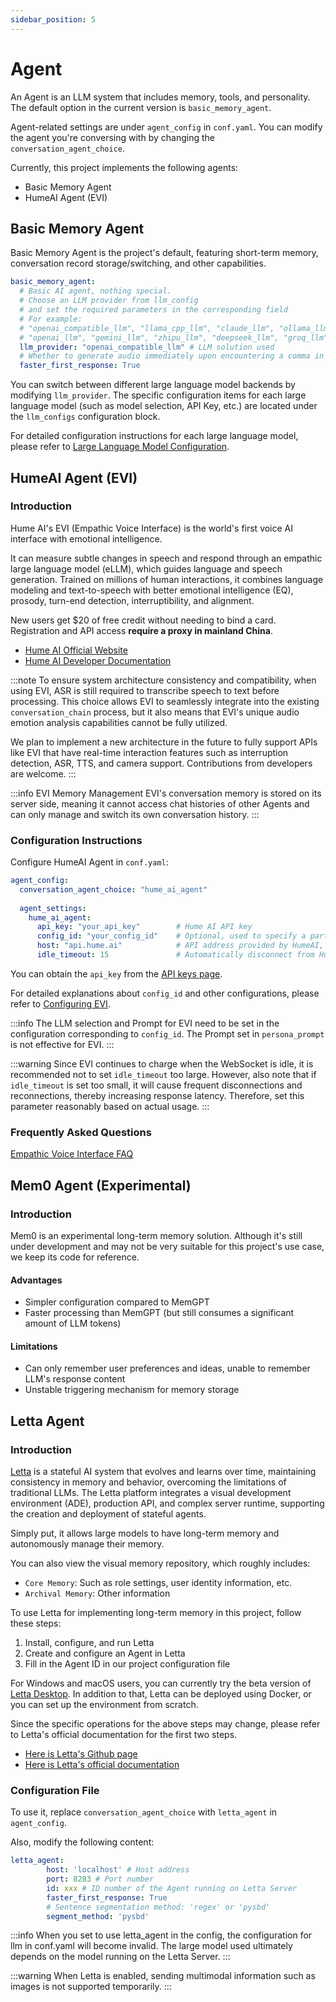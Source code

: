 ```yaml
---
sidebar_position: 5
---
```


# Agent

An Agent is an LLM system that includes memory, tools, and personality. The default option in the current version is `basic_memory_agent`.

Agent-related settings are under `agent_config` in `conf.yaml`. You can modify the agent you're conversing with by changing the `conversation_agent_choice`.

Currently, this project implements the following agents:
- Basic Memory Agent
- HumeAI Agent (EVI)

## Basic Memory Agent
Basic Memory Agent is the project's default, featuring short-term memory, conversation record storage/switching, and other capabilities.

```yaml
basic_memory_agent:
  # Basic AI agent, nothing special.
  # Choose an LLM provider from llm_config
  # and set the required parameters in the corresponding field
  # For example:
  # "openai_compatible_llm", "llama_cpp_llm", "claude_llm", "ollama_llm"
  # "openai_llm", "gemini_llm", "zhipu_llm", "deepseek_llm", "groq_llm"
  llm_provider: "openai_compatible_llm" # LLM solution used
  # Whether to generate audio immediately upon encountering a comma in the first response to reduce initial delay (default: True)
  faster_first_response: True
```

You can switch between different large language model backends by modifying `llm_provider`. The specific configuration items for each large language model (such as model selection, API Key, etc.) are located under the `llm_configs` configuration block.

For detailed configuration instructions for each large language model, please refer to [Large Language Model Configuration](/docs/user-guide/backend/llm.md).

## HumeAI Agent (EVI)

### Introduction

Hume AI's EVI (Empathic Voice Interface) is the world's first voice AI interface with emotional intelligence.

It can measure subtle changes in speech and respond through an empathic large language model (eLLM), which guides language and speech generation. Trained on millions of human interactions, it combines language modeling and text-to-speech with better emotional intelligence (EQ), prosody, turn-end detection, interruptibility, and alignment.

New users get $20 of free credit without needing to bind a card. Registration and API access **require a proxy in mainland China**.

- [Hume AI Official Website](https://www.hume.ai/)
- [Hume AI Developer Documentation](https://dev.hume.ai/intro)

:::note
To ensure system architecture consistency and compatibility, when using EVI, ASR is still required to transcribe speech to text before processing. This choice allows EVI to seamlessly integrate into the existing `conversation_chain` process, but it also means that EVI's unique audio emotion analysis capabilities cannot be fully utilized.

We plan to implement a new architecture in the future to fully support APIs like EVI that have real-time interaction features such as interruption detection, ASR, TTS, and camera support. Contributions from developers are welcome.
:::

:::info EVI Memory Management
EVI's conversation memory is stored on its server side, meaning it cannot access chat histories of other Agents and can only manage and switch its own conversation history.
:::

### Configuration Instructions

Configure HumeAI Agent in `conf.yaml`:

```yaml
agent_config:
  conversation_agent_choice: "hume_ai_agent"
  
  agent_settings:
    hume_ai_agent:
      api_key: "your_api_key"        # Hume AI API key
      config_id: "your_config_id"    # Optional, used to specify a particular Hume AI configuration.
      host: "api.hume.ai"            # API address provided by HumeAI, no need to modify.
      idle_timeout: 15               # Automatically disconnect from HumeAI after being idle for this many seconds.
```

You can obtain the `api_key` from the [API keys page](https://platform.hume.ai/settings/keys).

For detailed explanations about `config_id` and other configurations, please refer to [Configuring EVI](https://dev.hume.ai/docs/empathic-voice-interface-evi/configuration).

:::info
The LLM selection and Prompt for EVI need to be set in the configuration corresponding to `config_id`. The Prompt set in `persona_prompt` is not effective for EVI.
:::

:::warning
Since EVI continues to charge when the WebSocket is idle, it is recommended not to set `idle_timeout` too large. However, also note that if `idle_timeout` is set too small, it will cause frequent disconnections and reconnections, thereby increasing response latency. Therefore, set this parameter reasonably based on actual usage.
:::

### Frequently Asked Questions

[Empathic Voice Interface FAQ](https://dev.hume.ai/docs/empathic-voice-interface-evi/faq)

## Mem0 Agent (Experimental)

### Introduction

Mem0 is an experimental long-term memory solution. Although it's still under development and may not be very suitable for this project's use case, we keep its code for reference.

#### Advantages
- Simpler configuration compared to MemGPT
- Faster processing than MemGPT (but still consumes a significant amount of LLM tokens)

#### Limitations
- Can only remember user preferences and ideas, unable to remember LLM's response content
- Unstable triggering mechanism for memory storage

## Letta Agent

### Introduction

[Letta](https://github.com/letta-ai/letta) is a stateful AI system that evolves and learns over time, maintaining consistency in memory and behavior, overcoming the limitations of traditional LLMs. The Letta platform integrates a visual development environment (ADE), production API, and complex server runtime, supporting the creation and deployment of stateful agents.

Simply put, it allows large models to have long-term memory and autonomously manage their memory.

You can also view the visual memory repository, which roughly includes:
- `Core Memory`: Such as role settings, user identity information, etc.
- `Archival Memory`: Other information

To use Letta for implementing long-term memory in this project, follow these steps:
1. Install, configure, and run Letta
2. Create and configure an Agent in Letta
3. Fill in the Agent ID in our project configuration file

For Windows and macOS users, you can currently try the beta version of [Letta Desktop](https://docs.letta.com/install). In addition to that, Letta can be deployed using Docker, or you can set up the environment from scratch.

Since the specific operations for the above steps may change, please refer to Letta's official documentation for the first two steps.

- [Here is Letta's Github page](https://github.com/letta-ai/letta)
- [Here is Letta's official documentation](https://docs.letta.com/)


### Configuration File
To use it, replace `conversation_agent_choice` with `letta_agent` in `agent_config`.

Also, modify the following content:
```yaml
letta_agent:
        host: 'localhost' # Host address
        port: 8283 # Port number
        id: xxx # ID number of the Agent running on Letta Server
        faster_first_response: True
        # Sentence segmentation method: 'regex' or 'pysbd'
        segment_method: 'pysbd'
```

:::info
When you set to use letta_agent in the config, the configuration for llm in conf.yaml will become invalid. The large model used ultimately depends on the model running on the Letta Server.
:::

:::warning
When Letta is enabled, sending multimodal information such as images is not supported temporarily.
:::

